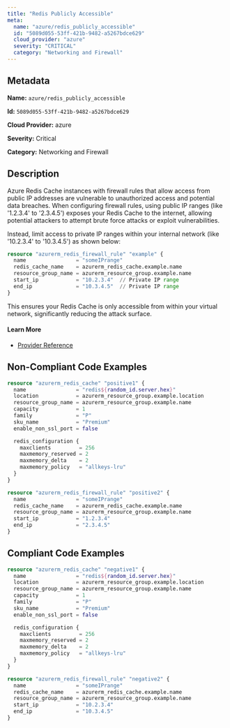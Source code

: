 ```yaml
---
title: "Redis Publicly Accessible"
meta:
  name: "azure/redis_publicly_accessible"
  id: "5089d055-53ff-421b-9482-a5267bdce629"
  cloud_provider: "azure"
  severity: "CRITICAL"
  category: "Networking and Firewall"
---
```


## Metadata
**Name:** `azure/redis_publicly_accessible`

**Id:** `5089d055-53ff-421b-9482-a5267bdce629`

**Cloud Provider:** azure

**Severity:** Critical

**Category:** Networking and Firewall

## Description
Azure Redis Cache instances with firewall rules that allow access from public IP addresses are vulnerable to unauthorized access and potential data breaches. When configuring firewall rules, using public IP ranges (like '1.2.3.4' to '2.3.4.5') exposes your Redis Cache to the internet, allowing potential attackers to attempt brute force attacks or exploit vulnerabilities.

Instead, limit access to private IP ranges within your internal network (like '10.2.3.4' to '10.3.4.5') as shown below:

```terraform
resource "azurerm_redis_firewall_rule" "example" {
  name                = "someIPrange"
  redis_cache_name    = azurerm_redis_cache.example.name
  resource_group_name = azurerm_resource_group.example.name
  start_ip            = "10.2.3.4"  // Private IP range
  end_ip              = "10.3.4.5"  // Private IP range
}
```

This ensures your Redis Cache is only accessible from within your virtual network, significantly reducing the attack surface.

#### Learn More

 - [Provider Reference](https://registry.terraform.io/providers/hashicorp/azurerm/latest/docs/resources/redis_firewall_rule)

## Non-Compliant Code Examples
```terraform
resource "azurerm_redis_cache" "positive1" {
  name                = "redis${random_id.server.hex}"
  location            = azurerm_resource_group.example.location
  resource_group_name = azurerm_resource_group.example.name
  capacity            = 1
  family              = "P"
  sku_name            = "Premium"
  enable_non_ssl_port = false

  redis_configuration {
    maxclients         = 256
    maxmemory_reserved = 2
    maxmemory_delta    = 2
    maxmemory_policy   = "allkeys-lru"
  }
}

resource "azurerm_redis_firewall_rule" "positive2" {
  name                = "someIPrange"
  redis_cache_name    = azurerm_redis_cache.example.name
  resource_group_name = azurerm_resource_group.example.name
  start_ip            = "1.2.3.4"
  end_ip              = "2.3.4.5"
}
```

## Compliant Code Examples
```terraform
resource "azurerm_redis_cache" "negative1" {
  name                = "redis${random_id.server.hex}"
  location            = azurerm_resource_group.example.location
  resource_group_name = azurerm_resource_group.example.name
  capacity            = 1
  family              = "P"
  sku_name            = "Premium"
  enable_non_ssl_port = false

  redis_configuration {
    maxclients         = 256
    maxmemory_reserved = 2
    maxmemory_delta    = 2
    maxmemory_policy   = "allkeys-lru"
  }
}

resource "azurerm_redis_firewall_rule" "negative2" {
  name                = "someIPrange"
  redis_cache_name    = azurerm_redis_cache.example.name
  resource_group_name = azurerm_resource_group.example.name
  start_ip            = "10.2.3.4"
  end_ip              = "10.3.4.5"
}
```